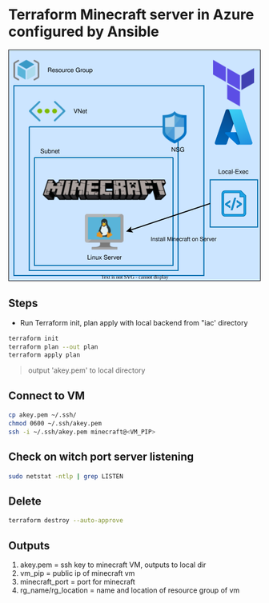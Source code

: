 # Terraform Minecraft server in Azure configured by Ansible
<p align="center">
<img src="https://github.com/Joska99/joska/blob/main/terraform/tf-ex3/diagram.drawio.svg">
</p>

## Steps 
- Run Terraform init, plan apply with local backend from "iac' directory 
```bash
terraform init 
terraform plan --out plan
terraform apply plan 
```
> output 'akey.pem' to local directory
## Connect to VM
```bash
cp akey.pem ~/.ssh/
chmod 0600 ~/.ssh/akey.pem
ssh -i ~/.ssh/akey.pem minecraft@<VM_PIP>
```
## Check on witch port server listening
```bash 
sudo netstat -ntlp | grep LISTEN
```
## Delete
```bash
terraform destroy --auto-approve
```
## Outputs
1. akey.pem = ssh key to minecraft VM, outputs to local dir
2. vm_pip = public ip of minecraft vm
3. minecraft_port = port for minecraft
4. rg_name/rg_location = name and location of resource group of vm